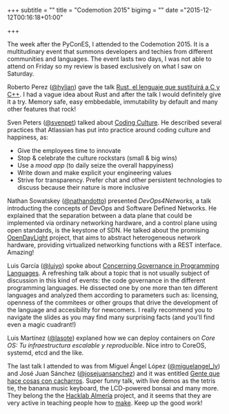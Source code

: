 +++
subtitle = ""
title = "Codemotion 2015"
bigimg = ""
date ="2015-12-12T00:16:18+01:00"

+++

The week after the PyConES, I attended to the Codemotion 2015. It is a multitudinary event that summons developers and techies from different communities and languages. The event lasts two days, I was not able to attend on Friday so my review is based exclusively on what I saw on Saturday.

<!-- TEASER_END -->

Roberto Perez ([@hylian](https://twitter.com/hylian)) gave the talk [Rust, el lenguaje que sustituirá a C y C++](https://speakerdeck.com/robjperez/rust-el-lenguaje-que-reeplazara-a-c-y-c-plus-plus). I had a vague idea about Rust and after the talk I would definitely give it a try. Memory safe, easy embbedable, immutability by default and many other features that rock!

Sven Peters ([@svenpet](https://twitter.com/svenpet)) talked about [Coding Culture](https://es.atlassian.com/company/about/events/atlascamp/2015/archives/developer-best-practices/coding-culture/). He described several practices that Atlassian has put into practice around coding culture and happiness, as:

- Give the employees time to innovate
- Stop & celebrate the culture rockstars (small & big wins)
- Use a *mood app* (to daily seize the overall happyiness)
- Write down and make explicit your engineering values
- Strive for transparency. Prefer chat and other persistent technologies to discuss because their nature is more inclusive

Nathan Sowatskey ([@nathandotto](https://twitter.com/nathandotto)) presented *DevOps4Networks*, a talk introducting the concepts of DevOps and Software Defined Networks. He explained that the separation between a data plane that could be implemented via ordinary networking hardware, and a control plane using open standards, is the keystone of SDN. He talked about the promising [OpenDayLight](https://www.opendaylight.org/) project, that aims to abstract heterogeneous network hardware, providing virtualized networking functions with a REST interface. Amazing!

Luis García ([@luiyo](https://twitter.com/luiyo)) spoke about [Concerning Governance in Programming Languages](http://luisgc.github.io/programming_languages_governance/). A refreshing talk about a topic that is not usually subject of discussion in this kind of events: the code governance in the different programming languages. He dissected one by one more than ten different languages and analyzed them according to parameters such as: licensing, openness of the commitees or other groups that drive the development of the language and accesibility for newcomers. I really recommend you to navigate the slides as you may find many surprising facts (and you'll find even a magic cuadrant!)

Luis Martínez ([@lasote](https://twitter.com/lasote)) explaned how we can deploy containers on *Core OS: Tu infraestructura escalable y reproducible*. Nice intro to CoreOS, systemd, etcd and the like.

The last talk I attended to was from Miguel Ángel López ([@miguelangel_lv](https://twitter.com/miguelangel_lv)) and José Juan Sánchez ([@josejuansanchez](https://twitter.com/josejuansanchez)) and it was entitled [Gente que hace cosas con cacharros](https://speakerdeck.com/josejuansanchez/gente-que-hace-cosas-con-cacharros). Super funny talk, with live demos as the tetris tie, the banana music keyboard, the LCD-powered bonsai and many more. They belong the the [Hacklab Almería](http://hacklabalmeria.net/) project, and it seems that they are very active in teaching people how to [make](https://en.wikipedia.org/wiki/Maker_culture). Keep up the good work!
